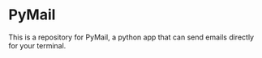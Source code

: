 # PyMail
This is a repository for PyMail, a python app that can send emails directly for your terminal.
